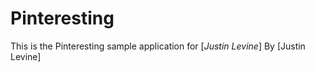 # Pinteresting

This is the Pinteresting sample application for 
[*Justin Levine*]
By [Justin Levine]
